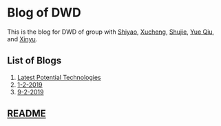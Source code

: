 # Blog of DWD

This is the blog for DWD of group with [Shiyao](https://github.com/BillShiyaoZhang "GitHub profile"), [Xucheng](https://github.com/Xuchengchen "GitHub profile"), [Shujie](https://github.com/dushujie "GitHub profile"), [Yue Qiu](https://github.com/Joyyyyyyyy "GitHub profile"), and [Xinyu](https://github.com/xinyu314 "GitHub profile").

## List of Blogs

1. [Latest Potential Technologies](potential-technologies.md#draft-2 "Latest Potential Technologies")
2. [1-2-2019](1-2-2019.md# "Blog on 1st Feb., 2019")
3. [9-2-2019](9-2-2019.md# "Blog on 9th Feb., 2019")

## [README](README.md# "README")